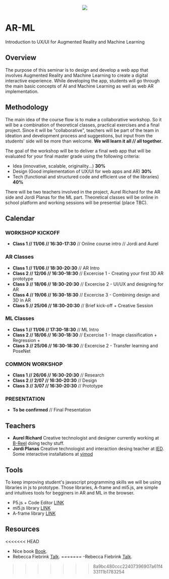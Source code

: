 
<p align="center"><img src="https://img.freepik.com/vector-gratis/machine-learning-banner-web-icon-set-mineria-datos-algoritmo-red-neuronal_35632-107.jpg?size=626&ext=jpg" /></p>

# AR-ML
Introduction to UX/UI for Augmented Reality and Machine Learning
## Overview
The purpose of this seminar is to design and develop a web app that involves Augmented Reality and Machine Learning to create a digital interactive experience. While developing the app, students will go through the main basic concepts of AI and Machine Learning as well as web AR implementation.
## Methodology
The main idea of the course flow is to make a collaborative workshop. So it will be a combination of theoretical classes, practical exercises and a final project. Since it will be "collaborative", teachers will be part of the team in ideation and development process and suggestions, but input from the students' side will be more than welcome. **We will learn it all // all together**.

The goal of the workshop will be to deliver a final web app that will be evaluated for your final master grade using the following criteria:
- Idea (innovative, scalable, originality...) **30%**
- Design (Good implementation of UX/UI for web apps and AR) **30%**
- Tech (functional and structured code and efficient use of the libraries) **40%**

There will be two teachers involved in the project, Aurel Richard for the AR side and Jordi Planas for the ML part.
Theoretical classes will be online in school platform and working sessions will be presential (place TBC).

## Calendar
### WORKSHOP KICKOFF
- **Class 1 // 11/06 // 16:30-17:30**  // Online course intro // Jordi and Aurel
### AR Classes
- **Class 1 // 11/06 // 18:30-20:30**  // AR Intro
- **Class 2 // 12/06 // 16:30-18:30**  // Excercise 1 - Creating your first 3D AR prototype
- **Class 3 // 18/06 // 18:30-20:30**  // Excercise 2 - UI/UX and designing for AR
- **Class 4 // 19/06 // 16:30-18:30**  // Excercise 3 - Combining design and 3D in AR 
- **Class 5 // 25/06 // 18:30-20:30**  // Brief kick-off + Creative Session
### ML Classes
- **Class 1 // 11/06 // 17:30-18:30**  // ML Intro
- **Class 2 // 18/06 // 16:30-18:30**  // Excercise 1 - Image classification + Regression +
- **Class 3 // 25/06 // 16:30-18:30**  // Excercise 2 - Transfer learning and PoseNet
### COMMON WORKSHOP
- **Class 1 // 26/06 // 16:30-20:30** // Research
- **Class 2 // 2/07 // 16:30-20:30** // Design
- **Class 3 // 3/07 // 16:30-20:30**  // Prototype

### PRESENTATION
- **To be confirmed**  // Final Presentation

## Teachers
- **Aurel Richard**
 Creative technologist and designer currently working at [B-Reel](https://www.b-reel.com/) doing techy stuff.
- **Jordi Planas**
 Creative technologist and interaction desing teacher at [IED](https://iedbarcelona.es/). Some interactive installations at [vimod](http://www.vimod.net/)

## Tools
To keep improving student's javascript programming skills we will be using libraries in js to prototype. Those libraries, A-frame and ml5.js, are simple and intuitives tools for begginers in AR and ML in the browser.
- P5.js + Code Editor [LINK](https://p5js.org/)
- ml5.js library [LINK](https://ml5js.org/)
- A-frame library [LINK](https://aframe.io/)
## Resources
<<<<<<< HEAD
- Nice book [Book](https://google.com/).
- Rebecca Fiebrink [Talk](https://vimeo.com/287094397).
=======
 -Rebecca Fiebrink [Talk](https://vimeo.com/287094397).
>>>>>>> 8a9bc480ccc22407396907a61f433111b1783254

